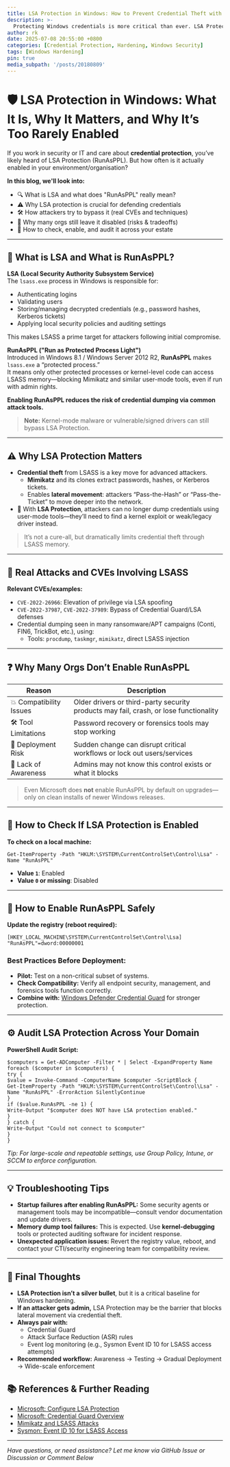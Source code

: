 ```yaml
---
title: LSA Protection in Windows: How to Prevent Credential Theft with RunAsPPL
description: >-
  Protecting Windows credentials is more critical than ever. LSA Protection (RunAsPPL) is a powerful but often overlooked defense that helps prevent attackers from stealing sensitive credentials stored in LSASS.
author: rk
date: 2025-07-08 20:55:00 +0800
categories: [Credential Protection, Hardening, Windows Security]
tags: [Windows Hardening]
pin: true
media_subpath: '/posts/20180809'
---
```


# 🛡️ LSA Protection in Windows: What It Is, Why It Matters, and Why It’s Too Rarely Enabled

If you work in security or IT and care about **credential protection**, you’ve likely heard of LSA Protection (RunAsPPL). But how often is it actually enabled in your environment/organisation?

**In this blog, we'll look into:**

- 🔍 What is LSA and what does "RunAsPPL" really mean?
- ⚠️ Why LSA protection is crucial for defending credentials
- 🛠️ How attackers try to bypass it (real CVEs and techniques)
- 🧩 Why many orgs still leave it disabled (risks & tradeoffs)
- 🚀 How to check, enable, and audit it across your estate

---

## 🔐 What is LSA and What is RunAsPPL?

**LSA (Local Security Authority Subsystem Service)**  
The `lsass.exe` process in Windows is responsible for:

- Authenticating logins
- Validating users
- Storing/managing decrypted credentials (e.g., password hashes, Kerberos tickets)
- Applying local security policies and auditing settings

This makes LSASS a prime target for attackers following initial compromise.

**RunAsPPL ("Run as Protected Process Light")**  
Introduced in Windows 8.1 / Windows Server 2012 R2, **RunAsPPL** makes `lsass.exe` a “protected process.”  
It means only other protected processes or kernel-level code can access LSASS memory—blocking Mimikatz and similar user-mode tools, even if run with admin rights.

**Enabling RunAsPPL reduces the risk of credential dumping via common attack tools.**

> **Note:** Kernel-mode malware or vulnerable/signed drivers can still bypass LSA Protection.

---

## ⚠️ Why LSA Protection Matters

- **Credential theft** from LSASS is a key move for advanced attackers.
  - **Mimikatz** and its clones extract passwords, hashes, or Kerberos tickets.
  - Enables **lateral movement**: attackers “Pass-the-Hash” or “Pass-the-Ticket” to move deeper into the network.
- 💪 With **LSA Protection**, attackers can no longer dump credentials using user-mode tools—they’ll need to find a kernel exploit or weak/legacy driver instead.

> It’s not a cure-all, but dramatically limits credential theft through LSASS memory.

---

## 🔦 Real Attacks and CVEs Involving LSASS

**Relevant CVEs/examples:**
- `CVE-2022-26966`: Elevation of privilege via LSA spoofing
- `CVE-2022-37987`, `CVE-2022-37989`: Bypass of Credential Guard/LSA defenses
- Credential dumping seen in many ransomware/APT campaigns (Conti, FIN6, TrickBot, etc.), using:
    - Tools: `procdump`, `taskmgr`, `mimikatz`, direct LSASS injection

---

## ❓ Why Many Orgs Don’t Enable RunAsPPL

| Reason                         | Description                                                                                |
|--------------------------------|--------------------------------------------------------------------------------------------|
| 💥 Compatibility Issues        | Older drivers or third-party security products may fail, crash, or lose functionality      |
| 🛠️ Tool Limitations            | Password recovery or forensics tools may stop working                                      |
| 📆 Deployment Risk             | Sudden change can disrupt critical workflows or lock out users/services                    |
| 🤔 Lack of Awareness           | Admins may not know this control exists or what it blocks                                  |

> Even Microsoft does **not** enable RunAsPPL by default on upgrades—only on clean installs of newer Windows releases.

---

## 📝 How to Check If LSA Protection is Enabled

**To check on a local machine:**
```
Get-ItemProperty -Path "HKLM:\SYSTEM\CurrentControlSet\Control\Lsa" -Name "RunAsPPL"
```
- **Value `1`**: Enabled
- **Value `0` or missing**: Disabled

---

## 🔄 How to Enable RunAsPPL Safely

**Update the registry (reboot required):**
```
[HKEY_LOCAL_MACHINE\SYSTEM\CurrentControlSet\Control\Lsa]
"RunAsPPL"=dword:00000001
```

### **Best Practices Before Deployment:**
- **Pilot:** Test on a non-critical subset of systems.
- **Check Compatibility:** Verify all endpoint security, management, and forensics tools function correctly.
- **Combine with:** [Windows Defender Credential Guard](https://learn.microsoft.com/en-us/windows/security/identity-protection/credential-guard/credential-guard) for stronger protection.

---

## ⚙️ Audit LSA Protection Across Your Domain

**PowerShell Audit Script:**
```
$computers = Get-ADComputer -Filter * | Select -ExpandProperty Name
foreach ($computer in $computers) {
try {
$value = Invoke-Command -ComputerName $computer -ScriptBlock {
Get-ItemProperty -Path "HKLM:\SYSTEM\CurrentControlSet\Control\Lsa" -Name "RunAsPPL" -ErrorAction SilentlyContinue
}
if ($value.RunAsPPL -ne 1) {
Write-Output "$computer does NOT have LSA protection enabled."
}
} catch {
Write-Output "Could not connect to $computer"
}
}
```

*Tip: For large-scale and repeatable settings, use Group Policy, Intune, or SCCM to enforce configuration.*

---

## 💡 Troubleshooting Tips

- **Startup failures after enabling RunAsPPL:** Some security agents or management tools may be incompatible—consult vendor documentation and update drivers.
- **Memory dump tool failures:** This is expected. Use **kernel-debugging** tools or protected auditing software for incident response.
- **Unexpected application issues:** Revert the registry value, reboot, and contact your CTI/security engineering team for compatibility review.

---

## 🧐 Final Thoughts

- **LSA Protection isn’t a silver bullet**, but it is a critical baseline for Windows hardening.
- **If an attacker gets admin,** LSA Protection may be the barrier that blocks lateral movement via credential theft.
- **Always pair with:**
    - Credential Guard
    - Attack Surface Reduction (ASR) rules
    - Event log monitoring (e.g., Sysmon Event ID 10 for LSASS access attempts)
- **Recommended workflow:** Awareness → Testing → Gradual Deployment → Wide-scale enforcement

## 📚 References & Further Reading

- [Microsoft: Configure LSA Protection](https://learn.microsoft.com/en-us/windows-server/security/credentials-protection-and-management/configuring-additional-lsa-protection)
- [Microsoft: Credential Guard Overview](https://learn.microsoft.com/en-us/windows/security/identity-protection/credential-guard/credential-guard)
- [Mimikatz and LSASS Attacks](https://attack.mitre.org/techniques/T1003/)
- [Sysmon: Event ID 10 for LSASS Access](https://learn.microsoft.com/en-us/sysinternals/downloads/sysmon)

---

*Have questions, or need assistance? Let me know via GitHub Issue or Discussion or Comment Below*

